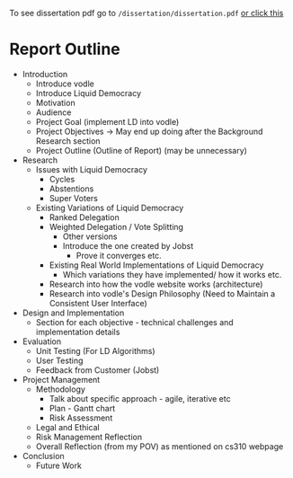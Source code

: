 To see dissertation pdf go to `/dissertation/dissertation.pdf`
[ or click this](./dissertation/dissertation.pdf)

# Report Outline

- Introduction
	- Introduce vodle
	- Introduce Liquid Democracy
	- Motivation
	- Audience
	- Project Goal (implement LD into vodle)
	- Project Objectives -> May end up doing after the Background Research section
	- Project Outline (Outline of Report) (may be unnecessary)
- Research
  - Issues with Liquid Democracy
    - Cycles
    - Abstentions
    - Super Voters
  - Existing Variations of Liquid Democracy
    - Ranked Delegation
    - Weighted Delegation / Vote Splitting
      - Other versions
      - Introduce the one created by Jobst
        - Prove it converges etc.
	- Existing Real World Implementations of Liquid Democracy
		- Which variations they have implemented/ how it works etc.
	- Research into how the vodle website works (architecture)
	- Research into vodle's Design Philosophy (Need to Maintain a Consistent User Interface)
- Design and Implementation
  - Section for each objective - technical challenges and implementation details
- Evaluation
	- Unit Testing (For LD Algorithms)
	- User Testing
	- Feedback from Customer (Jobst)
- Project Management
  - Methodology
    - Talk about specific approach - agile, iterative etc
    - Plan - Gantt chart
    - Risk Assessment
  - Legal and Ethical
  - Risk Management Reflection
  - Overall Reflection (from my POV) as mentioned on cs310 webpage
- Conclusion
  - Future Work